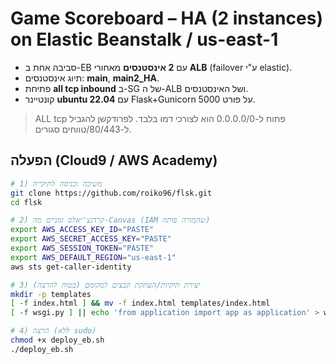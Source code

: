 # Game Scoreboard – HA (2 instances) on Elastic Beanstalk / us-east-1

- סביבה אחת ב-EB עם **2 אינסטנסים** מאחורי **ALB** (failover ע"י elastic).
- תיוג אינסטנסים: **main**, **main2_HA**.
- פתיחת **all tcp inbound**  ב-SG של ה-ALB ושל האינסטנסים.
- קונטיינר **ubuntu 22.04** עם Flask+Gunicorn על פורט 5000.

> ALL tcp פתוח ל-0.0.0.0/0 הוא לצורכי דמו בלבד. לפרודקשן להגביל ל-80/443/טווחים סגורים.

## הפעלה (Cloud9 / AWS Academy)
```bash
# 1) משיכה וכניסה לתיקייה
git clone https://github.com/roiko96/flsk.git
cd flsk

# 2) קרדנצ'יאלס זמניים מה-Canvas (IAM שהמורה פותח)
export AWS_ACCESS_KEY_ID="PASTE"
export AWS_SECRET_ACCESS_KEY="PASTE"
export AWS_SESSION_TOKEN="PASTE"
export AWS_DEFAULT_REGION="us-east-1"
aws sts get-caller-identity

# 3) יצירת תיקיות/העתקת קבצים למקומם (בטוח להרצה)
mkdir -p templates
[ -f index.html ] && mv -f index.html templates/index.html
[ -f wsgi.py ] || echo 'from application import app as application' > wsgi.py

# 4) הרצה (ללא sudo)
chmod +x deploy_eb.sh
./deploy_eb.sh
